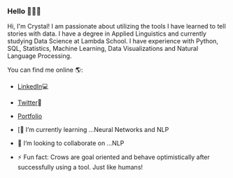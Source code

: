 ### Hello 👋👩‍💻

Hi, I'm Crystal! I am passionate about utilizing the tools I have learned to tell stories with data. I have a degree in Applied Linguistics and currently studying Data Science at Lambda School. I have experience with Python, SQL, Statistics, Machine Learning, Data Visualizations and Natural Language Processing. 

You can find me online 🌎:
- [LinkedIn](https://www.linkedin.com/in/crystaldixson/)💻
- [Twitter](https://twitter.com/dixson_crystal)🦜
- [Portfolio](https://crystaldixson.com/)


- [🌱 I’m currently learning ...Neural Networks and NLP
- 👯 I’m looking to collaborate on ...NLP

- ⚡ Fun fact: Crows are goal oriented and behave optimistically 
      after successfully using a tool. Just like humans!

